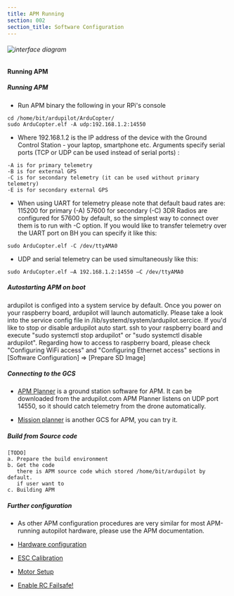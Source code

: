 ```yaml
---
title: APM Running
section: 002
section_title: Software Configuration
---
```


######  ![interface diagram](../../../../common/apm_copter.jpg)

#### **Running APM**

##### **Running APM**
   * Run APM binary the following in your RPi's console

    cd /home/bit/ardupilot/ArduCopter/
    sudo ArduCopter.elf -A udp:192.168.1.2:14550

   * Where 192.168.1.2 is the IP address of the device with the Ground Control Station - your laptop, smartphone etc.
     Arguments specify serial ports (TCP or UDP can be used instead of serial ports) :

    -A is for primary telemetry
    -B is for external GPS
    -C is for secondary telemetry (it can be used without primary telemetry)
    -E is for secondary external GPS

   * When using UART for telemetry please note that default baud rates are: 115200 for primary (-A)
     57600 for secondary (-C) 3DR Radios are configured for 57600 by default,
     so the simplest way to connect over them is to run with -C option.
     If you would like to transfer telemetry over the UART port on BH you can specify it like this:

    sudo ArduCopter.elf -C /dev/ttyAMA0

   * UDP and serial telemetry can be used simultaneously like this:

    sudo ArduCopter.elf –A 192.168.1.2:14550 –C /dev/ttyAMA0


##### **Autostarting APM on boot**
   ardupilot is configed into a system service by default. Once you power on your raspberry board, ardupilot will launch automaticlly. Please take a look into the service config file in /lib/systemd/system/ardupilot.sercice. If you'd like to stop or disable ardupilot auto start. ssh to your raspberry board and execute "sudo systemctl stop ardupilot" or "sudo systemctl disable ardupilot". Regarding how to access to raspberry board, please check "Configuring WiFi access" and "Configuring Ethernet access" sections in [Software Configuration] => [Prepare SD Image]

##### **Connecting to the GCS**
   * [APM Planner](http://ardupilot.com/downloads/?category=35) is a ground station software for APM.
   It can be downloaded from the ardupilot.com APM Planner listens on UDP port 14550,
   so it should catch telemetry from the drone automatically.

   * [Mission planner](http://planner.ardupilot.com/wiki/common-install-mission-planner/) is another GCS for APM, you can try it.

##### **Build from Source code**

    [TODO]
    a. Prepare the build environment
    b. Get the code
       there is APM source code which stored /home/bit/ardupilot by default.
       if user want to
    c. Building APM

##### **Further configuration**

   * As other APM configuration procedures are very similar for most APM-running autopilot hardware, please use the APM documentation.

  * [Hardware configuration](http://copter.ardupilot.com/wiki/configuring-hardware/)

  * [ESC Calibration](http://copter.ardupilot.com/wiki/configuring-hardware/)

  * [Motor Setup](http://copter.ardupilot.com/wiki/configuring-hardware/)

  * [Enable RC Failsafe!](http://copter.ardupilot.com/wiki/throttle-failsafe/)

